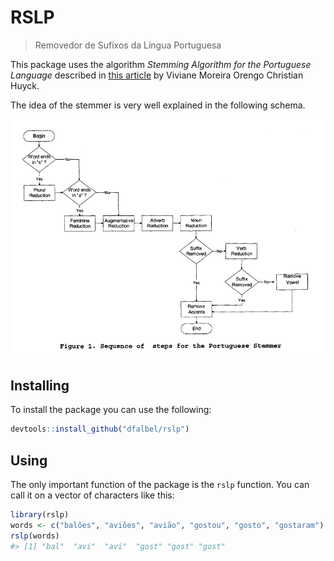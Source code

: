 
<!-- README.md is generated from README.Rmd. Please edit that file -->
RSLP
====

> Removedor de Sufixos da Língua Portuguesa

This package uses the algorithm *Stemming Algorithm for the Portuguese Language* described in [this article](http://homes.dcc.ufba.br/~dclaro/download/mate04/Artigo%20Erick.pdf) by Viviane Moreira Orengo Christian Huyck.

The idea of the stemmer is very well explained in the following schema.

![Schema](README-schema.PNG)

Installing
----------

To install the package you can use the following:

``` r
devtools::install_github("dfalbel/rslp")
```

Using
-----

The only important function of the package is the `rslp` function. You can call it on a vector of characters like this:

``` r
library(rslp)
words <- c("balões", "aviões", "avião", "gostou", "gosto", "gostaram")
rslp(words)
#> [1] "bal"  "avi"  "avi"  "gost" "gost" "gost"
```

